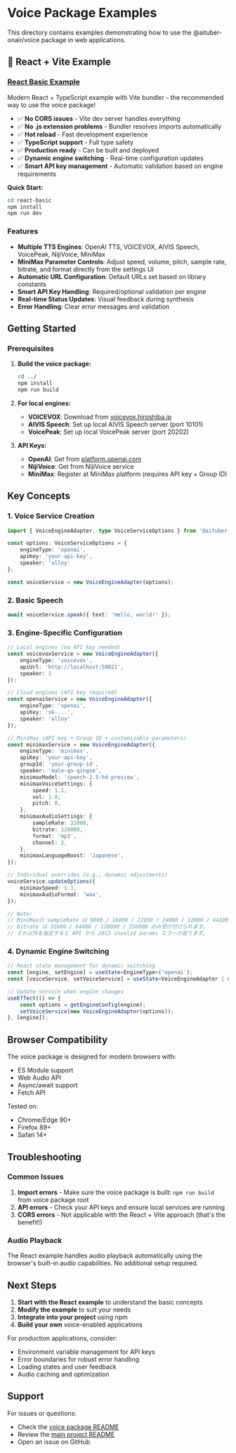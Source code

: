 # Voice Package Examples

This directory contains examples demonstrating how to use the @aituber-onair/voice package in web applications.

## 🚀 React + Vite Example

### [React Basic Example](./react-basic/)
Modern React + TypeScript example with Vite bundler - the recommended way to use the voice package!

- ✅ **No CORS issues** - Vite dev server handles everything
- ✅ **No .js extension problems** - Bundler resolves imports automatically
- ✅ **Hot reload** - Fast development experience
- ✅ **TypeScript support** - Full type safety
- ✅ **Production ready** - Can be built and deployed
- ✅ **Dynamic engine switching** - Real-time configuration updates
- ✅ **Smart API key management** - Automatic validation based on engine requirements

**Quick Start:**
```bash
cd react-basic
npm install
npm run dev
```

### Features

- **Multiple TTS Engines**: OpenAI TTS, VOICEVOX, AIVIS Speech, VoicePeak, NijiVoice, MiniMax
- **MiniMax Parameter Controls**: Adjust speed, volume, pitch, sample rate, bitrate, and format directly from the settings UI
- **Automatic URL Configuration**: Default URLs set based on library constants
- **Smart API Key Handling**: Required/optional validation per engine
- **Real-time Status Updates**: Visual feedback during synthesis
- **Error Handling**: Clear error messages and validation

## Getting Started

### Prerequisites

1. **Build the voice package:**
   ```bash
   cd ../
   npm install
   npm run build
   ```

2. **For local engines:**
   - **VOICEVOX**: Download from [voicevox.hiroshiba.jp](https://voicevox.hiroshiba.jp/)
   - **AIVIS Speech**: Set up local AIVIS Speech server (port 10101)
   - **VoicePeak**: Set up local VoicePeak server (port 20202)

3. **API Keys:**
   - **OpenAI**: Get from [platform.openai.com](https://platform.openai.com/)
   - **NijiVoice**: Get from NijiVoice service
   - **MiniMax**: Register at MiniMax platform (requires API key + Group ID)

## Key Concepts

### 1. Voice Service Creation
```typescript
import { VoiceEngineAdapter, type VoiceServiceOptions } from '@aituber-onair/voice';

const options: VoiceServiceOptions = {
    engineType: 'openai',
    apiKey: 'your-api-key',
    speaker: 'alloy'
};

const voiceService = new VoiceEngineAdapter(options);
```

### 2. Basic Speech
```typescript
await voiceService.speak({ text: 'Hello, world!' });
```

### 3. Engine-Specific Configuration
```typescript
// Local engines (no API key needed)
const voicevoxService = new VoiceEngineAdapter({
    engineType: 'voicevox',
    apiUrl: 'http://localhost:50021',
    speaker: 1
});

// Cloud engines (API key required)
const openaiService = new VoiceEngineAdapter({
    engineType: 'openai',
    apiKey: 'sk-...',
    speaker: 'alloy'
});

// MiniMax (API key + Group ID + customizable parameters)
const minimaxService = new VoiceEngineAdapter({
    engineType: 'minimax',
    apiKey: 'your-api-key',
    groupId: 'your-group-id',
    speaker: 'male-qn-qingse',
    minimaxModel: 'speech-2.5-hd-preview',
    minimaxVoiceSettings: {
        speed: 1.1,
        vol: 1.0,
        pitch: 0,
    },
    minimaxAudioSettings: {
        sampleRate: 32000,
        bitrate: 128000,
        format: 'mp3',
        channel: 2,
    },
    minimaxLanguageBoost: 'Japanese',
});

// Individual overrides (e.g., dynamic adjustments)
voiceService.updateOptions({
    minimaxSpeed: 1.3,
    minimaxAudioFormat: 'wav',
});

// Note:
// MiniMaxの sampleRate は 8000 / 16000 / 22050 / 24000 / 32000 / 44100、
// bitrate は 32000 / 64000 / 128000 / 256000 のみ受け付けられます。
// それ以外を指定すると API から 2013 invalid params エラーが返ります。
```

### 4. Dynamic Engine Switching
```typescript
// React state management for dynamic switching
const [engine, setEngine] = useState<EngineType>('openai');
const [voiceService, setVoiceService] = useState<VoiceEngineAdapter | null>(null);

// Update service when engine changes
useEffect(() => {
    const options = getEngineConfig(engine);
    setVoiceService(new VoiceEngineAdapter(options));
}, [engine]);
```

## Browser Compatibility

The voice package is designed for modern browsers with:
- ES Module support
- Web Audio API
- Async/await support
- Fetch API

Tested on:
- Chrome/Edge 90+
- Firefox 89+
- Safari 14+

## Troubleshooting

### Common Issues

1. **Import errors** - Make sure the voice package is built: `npm run build` from voice package root
2. **API errors** - Check your API keys and ensure local services are running
3. **CORS errors** - Not applicable with the React + Vite approach (that's the benefit!)

### Audio Playback

The React example handles audio playback automatically using the browser's built-in audio capabilities. No additional setup required.

## Next Steps

1. **Start with the React example** to understand the basic concepts
2. **Modify the example** to suit your needs
3. **Integrate into your project** using npm
4. **Build your own** voice-enabled applications

For production applications, consider:
- Environment variable management for API keys
- Error boundaries for robust error handling
- Loading states and user feedback
- Audio caching and optimization

## Support

For issues or questions:
- Check the [voice package README](../README.md)
- Review the [main project README](../../../README.md)
- Open an issue on GitHub
